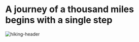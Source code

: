 # A journey of a thousand miles begins with a single step

![hiking-header](https://user-images.githubusercontent.com/80237911/169722282-bf2b85b4-0245-40ed-869b-9049d55da298.jpeg)
